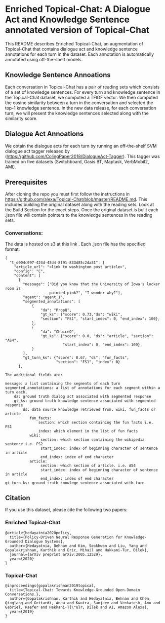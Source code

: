 # Enriched Topical-Chat: A Dialogue Act and Knowledge Sentence annotated version of Topical-Chat

This README describes Enriched Topical-Chat, an augmentation of Topical-Chat that contains dialogue act and knowledge sentence annotations for each turn in the dataset. Each annotation is automatically annotated using off-the-shelf models.

## Knowledge Sentence Annoations

Each conversation in Topical-Chat has a pair of reading sets which consists of a set of knowledge sentences. For every turn and knowledge sentence in the Topical-Chat dataset, we computed a TFIDF vector. We then computed the cosine similarity between a turn in the conversation and selected the top-1 knowledge sentence. In the new data release, for each conversation turn, we will present the knowledge sentences selected along with the similarity score.

## Dialogue Act Annoations

We obtain the dialogue acts for each turn by running an off-the-shelf SVM dialogue act tagger released by (https://github.com/ColingPaper2018/DialogueAct-Tagger). 
This tagger was trained on five datasets (Switchboard, Oasis BT, Maptask, VerbMobil2, AMI).

## Prerequisites

After cloning the repo you must first follow the instructions in https://github.com/alexa/Topical-Chat/blob/master/README.md. This includes building the original dataset along with the reading sets. Look at the Build Section for the exact steps. Once the original dataset is built each .json file will contain pointers to the knowledge sentences in the reading sets.

### Conversations:
The data is hosted on s3 at this link <https s3 link>. Each .json file has the specified format:
    
```    
{
  "t_d004c097-424d-45d4-8f91-833d85c2da31": {
    "article_url": "<link to washington post article>",
    "config": "C",
    "content": [
      {
        "message": ["Did you know that the University of Iowa's locker room is 
                    painted pink?", "I wonder why?"],
        "agent": "agent_1",
        "segmented_annotations": [
            {
                "da": "PropQ",
                "gt_ks": {"score": 0.73,"ds": "wiki", 
                "section": "FS1", "start_index": 0, "end_index": 100},
            }, 
            {
                "da": "ChoiceQ",
                "gt_ks": {"score": 0.0, "ds": "article", "section": "AS4", 
                          "start_index": 0, "end_index": 100},
            }
        ],
        "gt_turn_ks": {"score": 0.67, "ds": "fun_facts", 
                       "section": "FS1", "index": 0}
      },
``` 
```
The additional fields are:

message: a list containing the segments of each turn
segmented_annotations: a list of annotations for each segment within a turn each.
    da: ground truth dialog act associated with segmented response
    gt_ks: ground truth knowledge sentence associated with segmented response
        ds: data source knowledge retrieved from. wiki, fun_facts or article           
           fun_facts:
               section: which section containing the fun facts i.e. FS1
               index: which element in the list of fun facts
           wiki:
                section: which section containing the wikipedia sentence i.e. FS2
                start_index: index of beginning character of sentence in article
                end_index: index of end character
           article:
                section: which section of article. i.e. AS4
                start_index: index of beginning character of sentence in article
                end_index: index of end character
gt_turn_ks: ground truth knowlege sentence associated with turn
```

## Citation
If you use this dataset, please cite the following two papers:
### Enriched Topical-Chat
```
@article{hedayatnia2020policy,
  title={Policy-Driven Neural Response Generation for Knowledge-Grounded Dialogue Systems},
  author={Hedayatnia, Behnam and Kim, Seokhwan and Liu, Yang and Gopalakrishnan, Karthik and Eric, Mihail and Hakkani-Tur, Dilek},
  journal={arXiv preprint arXiv:2005.12529},
  year={2020}
}

```
### Topical-Chat
```
@inproceedings{gopalakrishnan2019topical,
  title={Topical-Chat: Towards Knowledge-Grounded Open-Domain Conversations.},
  author={Gopalakrishnan, Karthik and Hedayatnia, Behnam and Chen, Qinglang and Gottardi, Anna and Kwatra, Sanjeev and Venkatesh, Anu and Gabriel, Raefer and Hakkani-T{\"u}r, Dilek and AI, Amazon Alexa},
  year={2019}
}

```